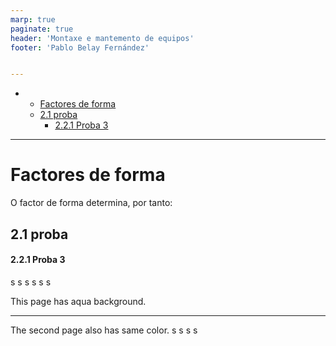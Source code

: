 ```yaml
---
marp: true
paginate: true
header: 'Montaxe e mantemento de equipos'
footer: 'Pablo Belay Fernández'


---
```

- - [Factores de forma](#factores-de-forma)
  - [2.1 proba](#21-proba)
      - [2.2.1 Proba 3](#221-proba-3)


---

# Factores de forma
O factor de forma determina, por tanto:


## 2.1 proba
#### 2.2.1 Proba 3


s
s
s
s
s
s

This page has aqua background.

---
<!-- backgroundColor: white -->
The second page also has same color.
s
s
s
s
